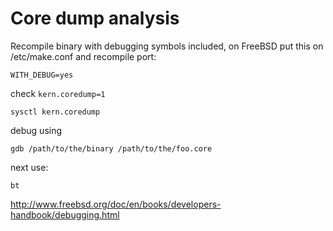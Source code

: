 Core dump analysis
==================


Recompile binary with debugging symbols included, on FreeBSD put this on  /etc/make.conf and recompile port:

    WITH_DEBUG=yes

check ``kern.coredump=1``

    sysctl kern.coredump

debug using

    gdb /path/to/the/binary /path/to/the/foo.core

next use:

    bt


http://www.freebsd.org/doc/en/books/developers-handbook/debugging.html
